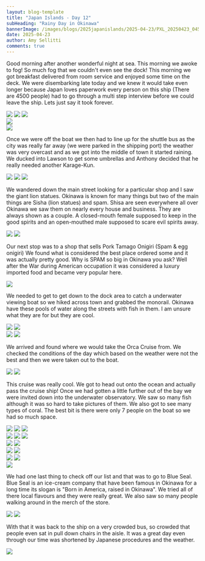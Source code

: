 ```yaml
---
layout: blog-template
title: "Japan Islands - Day 12"
subHeading: "Rainy Day in Okinawa"
bannerImage: /images/blogs/2025japanislands/2025-04-23/PXL_20250423_045231022.jpg_compressed.JPEG
date: 2025-04-23
author: Amy Sellitti
comments: true
---
```

Good morning after another wonderful night at sea. This morning we awoke to fog! So much fog that we couldn't even see the dock! This morning we got breakfast delivered from room service and enjoyed some time on the deck. We were disembarking late today and we knew it would take even longer because Japan loves paperwork every person on this ship (There are 4500 people) had to go through a multi step interview before we could leave the ship. Lets just say it took forever.

<div class="grid-1l-2w">
  <img src="/images/blogs/2025japanislands/2025-04-23/PXL_20250423_005245926.jpg_compressed.JPEG"/>
  <img src="/images/blogs/2025japanislands/2025-04-23/PXL_20250423_001919025.MP.jpg_compressed.JPEG"/>
  <img src="/images/blogs/2025japanislands/2025-04-23/PXL_20250423_004416840.jpg_compressed.JPEG"/>
</div>
<div class="center-image"><img src="/images/blogs/2025japanislands/2025-04-23/PXL_20250423_014904710.MP.jpg_compressed.JPEG"/></div>
<div class="center-image"><img src="/images/blogs/2025japanislands/2025-04-23/PXL_20250423_024141627.MP.jpg_compressed.JPEG"/></div>

Once we were off the boat we then had to line up for the shuttle bus as the city was really far away (we were parked in the shipping port) the weather was very overcast and as we got into the middle of town it started raining. We ducked into Lawson to get some umbrellas and Anthony decided that he really needed another Karage-Kun.

<div class="grid-2w-1l">
  <img src="/images/blogs/2025japanislands/2025-04-23/PXL_20250423_042019189.MP.jpg_compressed.JPEG"/>
  <img src="/images/blogs/2025japanislands/2025-04-23/PXL_20250423_044339154.jpg_compressed.JPEG"/>
  <img src="/images/blogs/2025japanislands/2025-04-23/PXL_20250423_044332608.jpg_compressed.JPEG"/>
</div>

We wandered down the main street looking for a particular shop and I saw the giant lion statues. Okinawa is known for many things but two of the main things are Sisha (lion statues) and spam. Shisa are seen everywhere all over Okinawa we saw them on nearly every house and business. They are always shown as a couple. A closed-mouth female supposed to keep in the good spirits and an open-mouthed male supposed to scare evil spirits away. 

<div class="grid-2c">
  <img src="/images/blogs/2025japanislands/2025-04-23/PXL_20250423_045231022.jpg_compressed.JPEG"/>
  <img src="/images/blogs/2025japanislands/2025-04-23/PXL_20250423_045250024.jpg_compressed.JPEG"/>
</div>

Our next stop was to a shop that sells Pork Tamago Onigiri (Spam & egg onigiri) We found what is considered the best place ordered some and it was actually pretty good. Why is SPAM so big in Okinawa you ask? Well after the War  during American occupation it was considered a luxury imported food and became very popular here. 

<div class="center-image"><img src="/images/blogs/2025japanislands/2025-04-23/PXL_20250423_051019066.jpg_compressed.JPEG"/></div>

We needed to get to get down to the dock area to catch a underwater viewing boat so we hiked across town and grabbed the monorail. Okinawa have these pools of water along the streets with fish in them. I am unsure what they are for but they are cool. 

<div class="grid-2c">
  <img src="/images/blogs/2025japanislands/2025-04-23/PXL_20250423_052000601.jpg_compressed.JPEG"/>
  <img src="/images/blogs/2025japanislands/2025-04-23/PXL_20250423_052243916.jpg_compressed.JPEG"/>
</div>
<div class="grid-2c">
  <img src="/images/blogs/2025japanislands/2025-04-23/PXL_20250423_052722742.MP.jpg_compressed.JPEG"/>
  <img src="/images/blogs/2025japanislands/2025-04-23/PXL_20250423_053130256.jpg_compressed.JPEG"/>
</div>

We arrived and found where we would take the Orca Cruise from. We checked the conditions of the day which based on the weather were not the best and then we were taken out to the boat. 

<div class="grid-2c">
  <img src="/images/blogs/2025japanislands/2025-04-23/PXL_20250423_061314743.jpg_compressed.JPEG"/>
  <img src="/images/blogs/2025japanislands/2025-04-23/PXL_20250423_062225593.jpg_compressed.JPEG"/>
</div>

This cruise was really cool. We got to head out onto the ocean and actually pass the cruise ship! Once we had gotten a little further out of the bay we were invited down into the underwater observatory. We saw so many fish although it was so hard to take pictures of them. We also got to see many types of coral. The best bit is there were only 7 people on the boat so we had so much space.  

<div class="grid-1l-2w">
  <img src="/images/blogs/2025japanislands/2025-04-23/PXL_20250423_063418939.MP.jpg_compressed.JPEG"/>
  <img src="/images/blogs/2025japanislands/2025-04-23/PXL_20250423_062736962.jpg_compressed.JPEG"/>
  <img src="/images/blogs/2025japanislands/2025-04-23/PXL_20250423_064212041.jpg_compressed.JPEG"/>
</div>
<div class="grid-3c">
  <img src="/images/blogs/2025japanislands/2025-04-23/PXL_20250423_064403714.MP.jpg_compressed.JPEG"/>
  <img src="/images/blogs/2025japanislands/2025-04-23/PXL_20250423_064717714.MP.jpg_compressed.JPEG"/>
  <img src="/images/blogs/2025japanislands/2025-04-23/PXL_20250423_064524623.MP.jpg_compressed.JPEG"/>
</div>
<div class="grid-2c">
  <img src="/images/blogs/2025japanislands/2025-04-23/PXL_20250423_064847104.jpg_compressed.JPEG"/>
  <img src="/images/blogs/2025japanislands/2025-04-23/PXL_20250423_064852956.jpg_compressed.JPEG"/>
</div>
<div class="grid-2c">
  <img src="/images/blogs/2025japanislands/2025-04-23/PXL_20250423_065130206.MP.jpg_compressed.JPEG"/>
  <img src="/images/blogs/2025japanislands/2025-04-23/PXL_20250423_065717445.jpg_compressed.JPEG"/>
</div>
<div class="grid-2c">
  <img src="/images/blogs/2025japanislands/2025-04-23/PXL_20250423_065813333.jpg_compressed.JPEG"/>
  <img src="/images/blogs/2025japanislands/2025-04-23/PXL_20250423_070201052.jpg_compressed.JPEG"/>
</div>
<div class="center-image"><img src="/images/blogs/2025japanislands/2025-04-23/PXL_20250423_070343488.MP.jpg_compressed.JPEG"/></div>

We had one last thing to check off our list and that was to go to Blue Seal. Blue Seal is an ice-cream company that have been famous in Okinawa for a long time its slogan is "Born in America, raised in Okinawa". We tried all of there local flavours and they were really great. We also saw so many people walking around in the merch of the store.

<div class="grid-2c">
  <img src="/images/blogs/2025japanislands/2025-04-23/PXL_20250423_080549016.jpg_compressed.JPEG"/>
  <img src="/images/blogs/2025japanislands/2025-04-23/PXL_20250423_080659191.jpg_compressed.JPEG"/>
</div>

With that it was back to the ship on a very crowded bus, so crowded that people even sat in pull down chairs in the aisle. It was a great day even through our time was shortened by Japanese procedures and the weather.

<div class="center-image"><img src="/images/blogs/2025japanislands/2025-04-23/PXL_20250423_084742510.MP.jpg_compressed.JPEG"/></div>